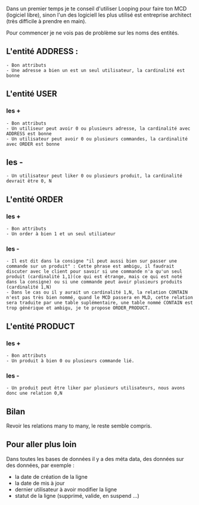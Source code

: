 Dans un premier temps je te conseil d'utiliser Looping pour faire ton MCD (logiciel libre), sinon l'un des logiciell les plus utilisé est entreprise architect (très difficile à prendre en main).

Pour commencer je ne vois pas de problème sur les noms des entités.

## L'entité ADDRESS :
    - Bon attributs
    - Une adresse a bien un est un seul utilisateur, la cardinalité est bonne


## L'entité USER
### les +
    - Bon attributs
    - Un utiliseur peut avoir 0 ou plusieurs adresse, la cardinalité avec ADDRESS est bonne
    - Un utilisateur peut avoir 0 ou plusieurs commandes, la cardinalité avec ORDER est bonne
## les -
    - Un utilisateur peut liker 0 ou plusieurs produit, la cardinalité devrait être 0, N


## L'entité ORDER
### les +
    - Bon attributs
    - Un order à bien 1 et un seul utiliateur
### les -
    - Il est dit dans la consigne "il peut aussi bien sur passer une commande sur un produit" : Cette phrase est ambigu, il faudrait discuter avec le client pour savoir si une commande n'a qu'un seul produit (cardinalité 1,1)(ce qui est étrange, mais ce qui est noté dans la consigne) ou si une commande peut avoir plusieurs produits (cardinalité 1,N)
    - Dans le cas ou il y aurait un cardinalité 1,N, la relation CONTAIN n'est pas très bien nommé, quand le MCD passera en MLD, cette relation sera traduite par une table suplémentaire, une table nommé CONTAIN est trop générique et ambigu, je te propose ORDER_PRODUCT.


## L'entité PRODUCT
### les +
    - Bon attributs
    - Un produit à bien 0 ou plusieurs commande lié.
### les -
    - Un produit peut être liker par plusieurs utilisateurs, nous avons donc une relation 0,N


## Bilan
Revoir les relations many to many, le reste semble compris.


## Pour aller plus loin
Dans toutes les bases de données il y a des méta data, des données sur des données, par exemple :
- la date de création de la ligne
- la date de mis à jour
- dernier utilisateur à avoir modifier la ligne
- statut de la ligne (supprimé, valide, en suspend ...)

